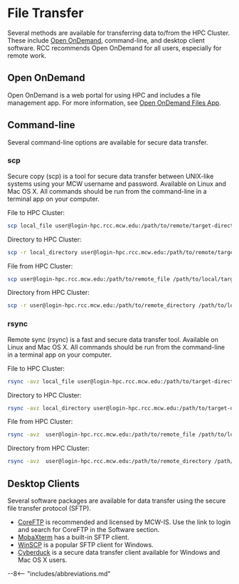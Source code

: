 # File Transfer

Several methods are available for transferring data to/from the HPC Cluster. These include [Open OnDemand](../user-guide/access/ondemand.md), command-line, and desktop client software. RCC recommends Open OnDemand for all users, especially for remote work.

## Open OnDemand

Open OnDemand is a web portal for using HPC and includes a file management app. For more information, see [Open OnDemand Files App](../user-guide/access/ondemand.md#file-management).

## Command-line

Several command-line options are available for secure data transfer.

### scp

Secure copy (scp) is a tool for secure data transfer between UNIX-like systems using your MCW username and password. Available on Linux and Mac OS X. All commands should be run from the command-line in a terminal app on your computer.

File to HPC Cluster:

```bash
scp local_file user@login-hpc.rcc.mcw.edu:/path/to/remote/target-directory
```

Directory to HPC Cluster:

```bash
scp -r local_directory user@login-hpc.rcc.mcw.edu:/path/to/remote/target-directory
```

File from HPC Cluster:

```bash
scp user@login-hpc.rcc.mcw.edu:/path/to/remote_file /path/to/local/target-directory
```

Directory from HPC Cluster:

```bash
scp -r user@login-hpc.rcc.mcw.edu:/path/to/remote_directory /path/to/local/target-directory
```

### rsync

Remote sync (rsync) is a fast and secure data transfer tool. Available on Linux and Mac OS X. All commands should be run from the command-line in a terminal app on your computer.

File to HPC Cluster:

```bash
rsync -avz local_file user@login-hpc.rcc.mcw.edu:/path/to/target-directory
```

Directory to HPC Cluster:

```bash
rsync -avz local_directory user@login-hpc.rcc.mcw.edu:/path/to/target-directory
```

File from HPC Cluster:

```bash
rsync -avz  user@login-hpc.rcc.mcw.edu:/path/to/remote_file /path/to/local/target-directory
```

Directory from HPC Cluster:

```bash
rsync -avz  user@login-hpc.rcc.mcw.edu:/path/to/remote_directory /path/to/local/target-directory
```

## Desktop Clients

Several software packages are available for data transfer using the secure file transfer protocol (SFTP).

- [CoreFTP](https://servicedesk.mcw.edu/) is recommended and licensed by MCW-IS. Use the link to login and search for CoreFTP in the Software section.
- [MobaXterm](../user-guide/access/mobaxterm.md#file-transfer) has a built-in SFTP client.
- [WinSCP](https://winscp.net/eng/index.php) is a popular SFTP client for Windows.
- [Cyberduck](https://cyberduck.io/) is a secure data transfer client available for Windows and Mac OS X users.

--8<-- "includes/abbreviations.md"
